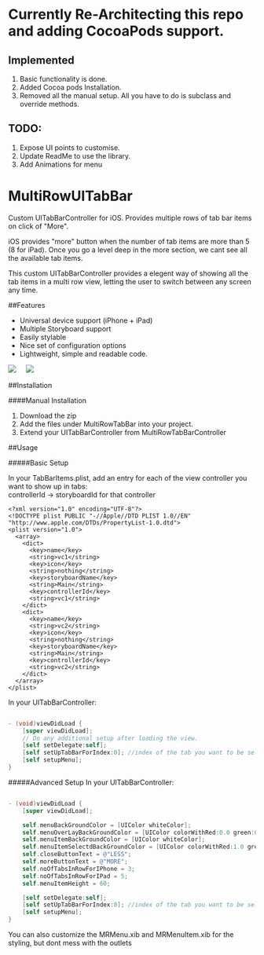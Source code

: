 # Currently Re-Architecting this repo and adding CocoaPods support.
## Implemented
1. Basic functionality is done.
2. Added Cocoa pods Installation.
3. Removed all the manual setup. All you have to do is subclass and override methods.

## TODO:
1. Expose UI points to customise.
2. Update ReadMe to use the library.
3. Add Animations for menu





# MultiRowUITabBar
Custom UITabBarController for iOS. Provides multiple rows of tab bar items on click of "More".

iOS provides "more" button when the number of tab items are more than 5 (8 for iPad). Once you go a level deep in the more section, we cant see all the available tab items. 

This custom UITabBarController provides a elegent way of showing all the tab items in a multi row view, letting the user to switch between any screen any time.

##Features

- Universal device support (iPhone + iPad)
- Multiple Storyboard support
- Easily stylable
- Nice set of configuration options
- Lightweight, simple and readable code.


![](http://res.cloudinary.com/dm6lqaxjt/image/upload/v1458745277/MultiRow_Default_Columns_n4i2mc.gif)  &nbsp;&nbsp;&nbsp;  ![](http://res.cloudinary.com/dm6lqaxjt/image/upload/v1458745277/MultiRow_custom_columns_zbhcmp.gif)


##Installation

####Manual Installation

1. Download the zip
2. Add the files under MultiRowTabBar into your project.
3. Extend your UITabBarController from MultiRowTabBarController

##Usage

#####Basic Setup

In your TabBarItems.plist, add an entry for each of the view controller you want to show up in tabs:<br />
controllerId -> storyboardId for that controller <br />

```plist
<?xml version="1.0" encoding="UTF-8"?>
<!DOCTYPE plist PUBLIC "-//Apple//DTD PLIST 1.0//EN" "http://www.apple.com/DTDs/PropertyList-1.0.dtd">
<plist version="1.0">
  <array>
  	<dict>
      <key>name</key>
      <string>vc1</string>
      <key>icon</key>
      <string>nothing</string>
      <key>storyboardName</key>
      <string>Main</string>
      <key>controllerId</key>
      <string>vc1</string>
    </dict>
    <dict>
      <key>name</key>
      <string>vc2</string>
      <key>icon</key>
      <string>nothing</string>
      <key>storyboardName</key>
      <string>Main</string>
      <key>controllerId</key>
      <string>vc2</string>
    </dict>
  </array>
</plist>
```

In your UITabBarController:<br />
```objective-c

- (void)viewDidLoad {
    [super viewDidLoad];
    // Do any additional setup after loading the view.
    [self setDelegate:self];
    [self setUpTabBarForIndex:0]; //index of the tab you want to be selected
    [self setupMenu];
}
```

#####Advanced Setup
In your UITabBarController:<br />
```objective-c

- (void)viewDidLoad {
    [super viewDidLoad];

    self.menuBackGroundColor = [UIColor whiteColor];
    self.menuOverLayBackGroundColor = [UIColor colorWithRed:0.0 green:0.0 blue:0.0 alpha:0.6];
    self.menuItemBackGroundColor = [UIColor whiteColor];
    self.menuItemSelectdBackGroundColor = [UIColor colorWithRed:1.0 green:1.0 blue:0.0 alpha:0.5];
    self.closeButtonText = @"LESS";
    self.moreButtonText = @"MORE";
    self.noOfTabsInRowForIPhone = 3;
    self.noOfTabsInRowForIPad = 5;
    self.menuItemHeight = 60;

    [self setDelegate:self];
    [self setUpTabBarForIndex:0]; //index of the tab you want to be selected
    [self setupMenu];
}
```

You can also customize the MRMenu.xib and MRMenuItem.xib for the styling, but dont mess with the outlets
